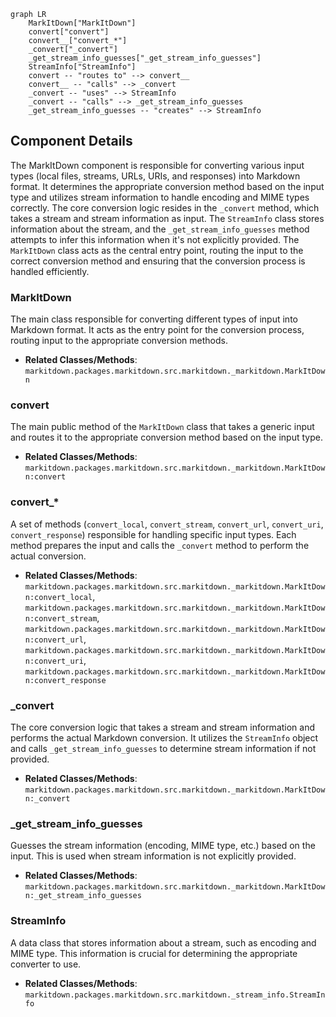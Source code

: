 ```mermaid
graph LR
    MarkItDown["MarkItDown"]
    convert["convert"]
    convert__["convert_*"]
    _convert["_convert"]
    _get_stream_info_guesses["_get_stream_info_guesses"]
    StreamInfo["StreamInfo"]
    convert -- "routes to" --> convert__
    convert__ -- "calls" --> _convert
    _convert -- "uses" --> StreamInfo
    _convert -- "calls" --> _get_stream_info_guesses
    _get_stream_info_guesses -- "creates" --> StreamInfo
```

## Component Details

The MarkItDown component is responsible for converting various input types (local files, streams, URLs, URIs, and responses) into Markdown format. It determines the appropriate conversion method based on the input type and utilizes stream information to handle encoding and MIME types correctly. The core conversion logic resides in the `_convert` method, which takes a stream and stream information as input. The `StreamInfo` class stores information about the stream, and the `_get_stream_info_guesses` method attempts to infer this information when it's not explicitly provided. The `MarkItDown` class acts as the central entry point, routing the input to the correct conversion method and ensuring that the conversion process is handled efficiently.

### MarkItDown
The main class responsible for converting different types of input into Markdown format. It acts as the entry point for the conversion process, routing input to the appropriate conversion methods.
- **Related Classes/Methods**: `markitdown.packages.markitdown.src.markitdown._markitdown.MarkItDown`

### convert
The main public method of the `MarkItDown` class that takes a generic input and routes it to the appropriate conversion method based on the input type.
- **Related Classes/Methods**: `markitdown.packages.markitdown.src.markitdown._markitdown.MarkItDown:convert`

### convert_*
A set of methods (`convert_local`, `convert_stream`, `convert_url`, `convert_uri`, `convert_response`) responsible for handling specific input types. Each method prepares the input and calls the `_convert` method to perform the actual conversion.
- **Related Classes/Methods**: `markitdown.packages.markitdown.src.markitdown._markitdown.MarkItDown:convert_local`, `markitdown.packages.markitdown.src.markitdown._markitdown.MarkItDown:convert_stream`, `markitdown.packages.markitdown.src.markitdown._markitdown.MarkItDown:convert_url`, `markitdown.packages.markitdown.src.markitdown._markitdown.MarkItDown:convert_uri`, `markitdown.packages.markitdown.src.markitdown._markitdown.MarkItDown:convert_response`

### _convert
The core conversion logic that takes a stream and stream information and performs the actual Markdown conversion. It utilizes the `StreamInfo` object and calls `_get_stream_info_guesses` to determine stream information if not provided.
- **Related Classes/Methods**: `markitdown.packages.markitdown.src.markitdown._markitdown.MarkItDown:_convert`

### _get_stream_info_guesses
Guesses the stream information (encoding, MIME type, etc.) based on the input. This is used when stream information is not explicitly provided.
- **Related Classes/Methods**: `markitdown.packages.markitdown.src.markitdown._markitdown.MarkItDown:_get_stream_info_guesses`

### StreamInfo
A data class that stores information about a stream, such as encoding and MIME type. This information is crucial for determining the appropriate converter to use.
- **Related Classes/Methods**: `markitdown.packages.markitdown.src.markitdown._stream_info.StreamInfo`
